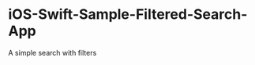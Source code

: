 iOS-Swift-Sample-Filtered-Search-App
====================================

A simple search with filters

